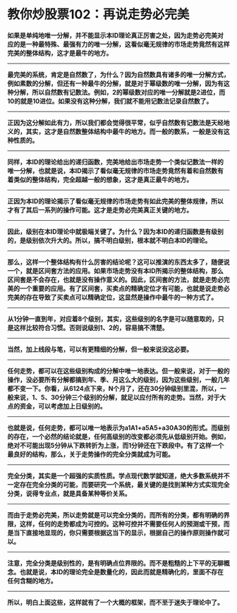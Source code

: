 教你炒股票102：再说走势必完美
====



**如果是单纯地唯一分解，并不能显示本ID理论真正厉害之处，因为走势必完美对应的是一种最特殊、最强有力的唯一分解，这看似毫无规律的市场走势竟然有这样完美的整体结构，这才是最牛的地方。**

** **

**最完美的系统，肯定是自然数了，为什么？因为自然数具有诸多的唯一分解方式，例如素数的分解，但还有一种最牛的分解，就是对于幂级数的唯一分解，因为有这种分解，所以自然数有记数法。例如，2的幂级数对应的唯一分解就是2进位，而10的就是10进位。如果没有这种分解，我们就不能用记数法记录自然数了。**

** **

**正因为这分解如此有力，所以我们都会觉得很平常，似乎自然数有记数法是天经地义的，其实，这才是自然数整体结构中最牛的地方。而一般的数系，一般是没有这种性质的。**

** **

**同样，本ID的理论给出的递归函数，完美地给出市场走势一个类似记数法一样的唯一分解，也就是说，本ID揭示了看似毫无规律的市场走势竟然有着和自然数有着类似的整体结构，完全超越一般的想象，这才是真正最牛的地方。**

** **

**正因为本ID的理论揭示了看似毫无规律的市场走势有如此完美的整体规律，所以才有了其后一系列的操作可能。这才是走势必完美真正关键的地方。**

** **

**因此，级别在本ID理论中就极端关键了。为什么？因为本ID的递归函数是有级别的，是级别依次升大的。所以，搞不明白级别，根本就不明白本ID的理论。**

** **

**那么，这样一个整体结构有什么厉害的结论呢？这可以推演的东西太多了，随便说一个，就是区间套方法的应用。如果市场走势没有本ID所揭示的整体结构，那么区间套是不会存在，也就是没有操作意义的。因此，区间套的方法，就是走势必完美的一个重要的应用。有了区间套，买卖点的精确定位才有可能，也就是说走势必完美的存在导致了买卖点可以精确定位，这显然是操作中最牛的一种方式了。**

** **

**从1分钟一直到年，对应着8个级别，其实，这些级别的名字是可以随意取的，只是这样比较符合习惯。否则说级别1、2的，容易搞不清楚。**

** **

**当然，加上线段与笔，可以有更精细的分解，但一般来说没这必要。**

** **

**任何走势，都可以在这些级别构成的分解中唯一地表达。但一般来说，对于一般的操作，没必要所有分解都搞到年、季、月这么大的级别，因为这些级别，一般几年都不变一下。你看，从6124点下来，N个月了，还在30分钟级别里混，所以，一般来说，1、5、30分钟三个级别的分解，就足以应付所有的走势。当然，对于大点的资金，可以考虑加上日级别的。**

** **

**也就是说，任何走势，都可以唯一地表示为a1A1+a5A5+a30A30的形式。而级别的存在，一个必然的结论就是，任何高级别的改变都必须先从低级别开始。例如，绝对不可能出现5分钟从下跌转折为上涨，而1分钟还在下跌段中。有了这样一个最良好的结构，那么，关于走势操作的完全分类就成为可能。**

** **

**完全分类，其实是一个超强的实质性质。学点现代数学就知道，绝大多数系统并不一定存在完全分类的可能，而要研究一个系统，最关键的是找到某种方式实现完全分类，说得专业点，就是具备某种等价关系。**

** **

**而由于走势必完美，所以走势就是可以完全分类的，而所有的分类，都有明确的界限，这样，任何的走势都成为可控的。这种可控并不需要任何人的预测或干预，而是当下直接地显现的，你只需要根据这当下的显示，根据自己的操作原则操作就可以。**

** **

**注意，完全分类是级别性的，是有明确点位界限的。而不是粗糙的上下平的无聊概念。也就是说，本ID的理论完全是数量化的，因此而就是精确化的，里面不存在任何含糊的地方。**

** **

**所以，明白上面这些，这样就有了一个大概的框架，而不至于迷失于理论中了。**
